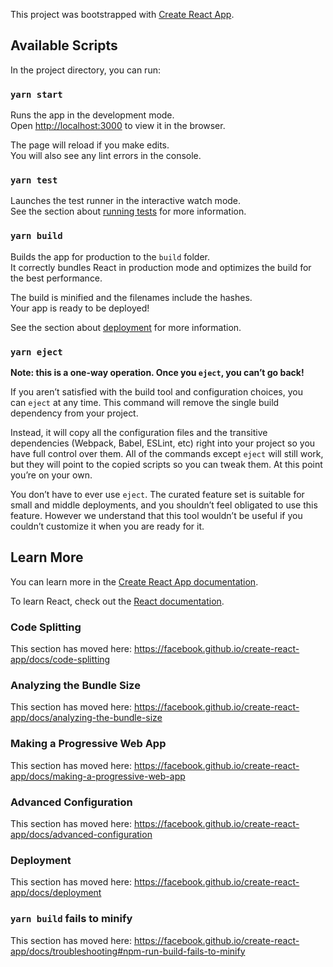 <p>This project was bootstrapped with&nbsp;<a href="https://github.com/facebook/create-react-app">Create React App</a>.</p>
<h2><a id="user-content-available-scripts" class="anchor" href="https://github.com/TylerPottsDev/weather-react#available-scripts" aria-hidden="true"></a>Available Scripts</h2>
<p>In the project directory, you can run:</p>
<h3><a id="user-content-yarn-start" class="anchor" href="https://github.com/TylerPottsDev/weather-react#yarn-start" aria-hidden="true"></a><code>yarn start</code></h3>
<p>Runs the app in the development mode.<br />Open&nbsp;<a href="http://localhost:3000/" rel="nofollow">http://localhost:3000</a>&nbsp;to view it in the browser.</p>
<p>The page will reload if you make edits.<br />You will also see any lint errors in the console.</p>
<h3><a id="user-content-yarn-test" class="anchor" href="https://github.com/TylerPottsDev/weather-react#yarn-test" aria-hidden="true"></a><code>yarn test</code></h3>
<p>Launches the test runner in the interactive watch mode.<br />See the section about&nbsp;<a href="https://facebook.github.io/create-react-app/docs/running-tests" rel="nofollow">running tests</a>&nbsp;for more information.</p>
<h3><a id="user-content-yarn-build" class="anchor" href="https://github.com/TylerPottsDev/weather-react#yarn-build" aria-hidden="true"></a><code>yarn build</code></h3>
<p>Builds the app for production to the&nbsp;<code>build</code>&nbsp;folder.<br />It correctly bundles React in production mode and optimizes the build for the best performance.</p>
<p>The build is minified and the filenames include the hashes.<br />Your app is ready to be deployed!</p>
<p>See the section about&nbsp;<a href="https://facebook.github.io/create-react-app/docs/deployment" rel="nofollow">deployment</a>&nbsp;for more information.</p>
<h3><a id="user-content-yarn-eject" class="anchor" href="https://github.com/TylerPottsDev/weather-react#yarn-eject" aria-hidden="true"></a><code>yarn eject</code></h3>
<p><strong>Note: this is a one-way operation. Once you&nbsp;<code>eject</code>, you can&rsquo;t go back!</strong></p>
<p>If you aren&rsquo;t satisfied with the build tool and configuration choices, you can&nbsp;<code>eject</code>&nbsp;at any time. This command will remove the single build dependency from your project.</p>
<p>Instead, it will copy all the configuration files and the transitive dependencies (Webpack, Babel, ESLint, etc) right into your project so you have full control over them. All of the commands except&nbsp;<code>eject</code>&nbsp;will still work, but they will point to the copied scripts so you can tweak them. At this point you&rsquo;re on your own.</p>
<p>You don&rsquo;t have to ever use&nbsp;<code>eject</code>. The curated feature set is suitable for small and middle deployments, and you shouldn&rsquo;t feel obligated to use this feature. However we understand that this tool wouldn&rsquo;t be useful if you couldn&rsquo;t customize it when you are ready for it.</p>
<h2><a id="user-content-learn-more" class="anchor" href="https://github.com/TylerPottsDev/weather-react#learn-more" aria-hidden="true"></a>Learn More</h2>
<p>You can learn more in the&nbsp;<a href="https://facebook.github.io/create-react-app/docs/getting-started" rel="nofollow">Create React App documentation</a>.</p>
<p>To learn React, check out the&nbsp;<a href="https://reactjs.org/" rel="nofollow">React documentation</a>.</p>
<h3><a id="user-content-code-splitting" class="anchor" href="https://github.com/TylerPottsDev/weather-react#code-splitting" aria-hidden="true"></a>Code Splitting</h3>
<p>This section has moved here:&nbsp;<a href="https://facebook.github.io/create-react-app/docs/code-splitting" rel="nofollow">https://facebook.github.io/create-react-app/docs/code-splitting</a></p>
<h3><a id="user-content-analyzing-the-bundle-size" class="anchor" href="https://github.com/TylerPottsDev/weather-react#analyzing-the-bundle-size" aria-hidden="true"></a>Analyzing the Bundle Size</h3>
<p>This section has moved here:&nbsp;<a href="https://facebook.github.io/create-react-app/docs/analyzing-the-bundle-size" rel="nofollow">https://facebook.github.io/create-react-app/docs/analyzing-the-bundle-size</a></p>
<h3><a id="user-content-making-a-progressive-web-app" class="anchor" href="https://github.com/TylerPottsDev/weather-react#making-a-progressive-web-app" aria-hidden="true"></a>Making a Progressive Web App</h3>
<p>This section has moved here:&nbsp;<a href="https://facebook.github.io/create-react-app/docs/making-a-progressive-web-app" rel="nofollow">https://facebook.github.io/create-react-app/docs/making-a-progressive-web-app</a></p>
<h3><a id="user-content-advanced-configuration" class="anchor" href="https://github.com/TylerPottsDev/weather-react#advanced-configuration" aria-hidden="true"></a>Advanced Configuration</h3>
<p>This section has moved here:&nbsp;<a href="https://facebook.github.io/create-react-app/docs/advanced-configuration" rel="nofollow">https://facebook.github.io/create-react-app/docs/advanced-configuration</a></p>
<h3><a id="user-content-deployment" class="anchor" href="https://github.com/TylerPottsDev/weather-react#deployment" aria-hidden="true"></a>Deployment</h3>
<p>This section has moved here:&nbsp;<a href="https://facebook.github.io/create-react-app/docs/deployment" rel="nofollow">https://facebook.github.io/create-react-app/docs/deployment</a></p>
<h3><a id="user-content-yarn-build-fails-to-minify" class="anchor" href="https://github.com/TylerPottsDev/weather-react#yarn-build-fails-to-minify" aria-hidden="true"></a><code>yarn build</code>&nbsp;fails to minify</h3>
<p>This section has moved here:&nbsp;<a href="https://facebook.github.io/create-react-app/docs/troubleshooting#npm-run-build-fails-to-minify" rel="nofollow">https://facebook.github.io/create-react-app/docs/troubleshooting#npm-run-build-fails-to-minify</a></p>
